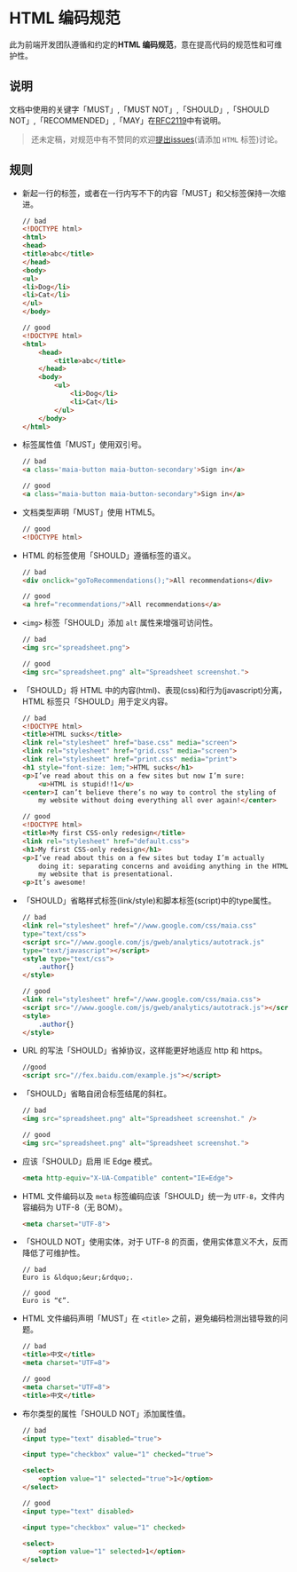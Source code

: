 HTML 编码规范
=============
此为前端开发团队遵循和约定的**HTML 编码规范**，意在提高代码的规范性和可维护性。

## 说明

文档中使用的关键字「MUST」,「MUST NOT」,「SHOULD」,「SHOULD NOT」,「RECOMMENDED」,「MAY」在[RFC2119](http://oss.org.cn/man/develop/rfc/RFC2119.txt)中有说明。

> 还未定稿，对规范中有不赞同的欢迎[提出issues](https://github.com/yutouxiuxiu/code-style/issues/new)(请添加 `HTML` 标签)讨论。

## 规则

* 新起一行的标签，或者在一行内写不下的内容「MUST」和父标签保持一次缩进。

    ```html
    // bad
    <!DOCTYPE html>
    <html>
    <head>
    <title>abc</title>
    </head>
    <body>
    <ul>
    <li>Dog</li>
    <li>Cat</li>
    </ul>
    </body>

    // good
    <!DOCTYPE html>
    <html>
        <head>
            <title>abc</title>
        </head>
        <body>
            <ul>
                <li>Dog</li>
                <li>Cat</li>
            </ul>
        </body>
    </html>
    ```
* 标签属性值「MUST」使用双引号。

    ```html
    // bad
    <a class='maia-button maia-button-secondary'>Sign in</a>

    // good
    <a class="maia-button maia-button-secondary">Sign in</a>
    ```

* 文档类型声明「MUST」使用 HTML5。

    ```html
    // good
    <!DOCTYPE html>
    ```

* HTML 的标签使用「SHOULD」遵循标签的语义。

    ```html
    // bad
    <div onclick="goToRecommendations();">All recommendations</div>

    // good
    <a href="recommendations/">All recommendations</a>
    ```

* `<img>` 标签「SHOULD」添加 `alt` 属性来增强可访问性。

    ```html
    // bad
    <img src="spreadsheet.png">

    // good
    <img src="spreadsheet.png" alt="Spreadsheet screenshot.">
    ```

* 「SHOULD」将 HTML 中的内容(html)、表现(css)和行为(javascript)分离，HTML 标签只「SHOULD」用于定义内容。

    ```html
    // bad
    <!DOCTYPE html>
    <title>HTML sucks</title>
    <link rel="stylesheet" href="base.css" media="screen">
    <link rel="stylesheet" href="grid.css" media="screen">
    <link rel="stylesheet" href="print.css" media="print">
    <h1 style="font-size: 1em;">HTML sucks</h1>
    <p>I’ve read about this on a few sites but now I’m sure:
        <u>HTML is stupid!!1</u>
    <center>I can’t believe there’s no way to control the styling of
        my website without doing everything all over again!</center>

    // good
    <!DOCTYPE html>
    <title>My first CSS-only redesign</title>
    <link rel="stylesheet" href="default.css">
    <h1>My first CSS-only redesign</h1>
    <p>I’ve read about this on a few sites but today I’m actually
        doing it: separating concerns and avoiding anything in the HTML of
        my website that is presentational.
    <p>It’s awesome!
    ```

* 「SHOULD」省略样式标签(link/style)和脚本标签(script)中的type属性。

    ```html
    // bad
    <link rel="stylesheet" href="//www.google.com/css/maia.css"
    type="text/css">
    <script src="//www.google.com/js/gweb/analytics/autotrack.js"
    type="text/javascript"></script>
    <style type="text/css">
        .author{}
    </style>
    
    // good
    <link rel="stylesheet" href="//www.google.com/css/maia.css">
    <script src="//www.google.com/js/gweb/analytics/autotrack.js"></script>
    <style>
        .author{}
    </style>
    ```

* URL 的写法「SHOULD」省掉协议，这样能更好地适应 http 和 https。

    ```html
    //good
    <script src="//fex.baidu.com/example.js"></script>
    ```

* 「SHOULD」省略自闭合标签结尾的斜杠。

    ```html
    // bad
    <img src="spreadsheet.png" alt="Spreadsheet screenshot." />

    // good
    <img src="spreadsheet.png" alt="Spreadsheet screenshot.">
    ```

* 应该「SHOULD」启用 IE Edge 模式。

    ```html
    <meta http-equiv="X-UA-Compatible" content="IE=Edge">
    ```

* HTML 文件编码以及 `meta` 标签编码应该「SHOULD」统一为 `UTF-8`，文件内容编码为 UTF-8（无 BOM）。

    ```html
    <meta charset="UTF-8">
    ```

* 「SHOULD NOT」使用实体，对于 UTF-8 的页面，使用实体意义不大，反而降低了可维护性。

    ```
    // bad
    Euro is &ldquo;&eur;&rdquo;.
    
    // good
    Euro is “€”.
    ```

* HTML 文件编码声明「MUST」在 `<title>` 之前，避免编码检测出错导致的问题。

    ```html
    // bad
    <title>中文</title>
    <meta charset="UTF=8">

    // good
    <meta charset="UTF=8">
    <title>中文</title>
    ```

* 布尔类型的属性「SHOULD NOT」添加属性值。

    ```html
    // bad
    <input type="text" disabled="true">

    <input type="checkbox" value="1" checked="true">

    <select>
        <option value="1" selected="true">1</option>
    </select>

    // good
    <input type="text" disabled>

    <input type="checkbox" value="1" checked>

    <select>
        <option value="1" selected>1</option>
    </select>
    ```
